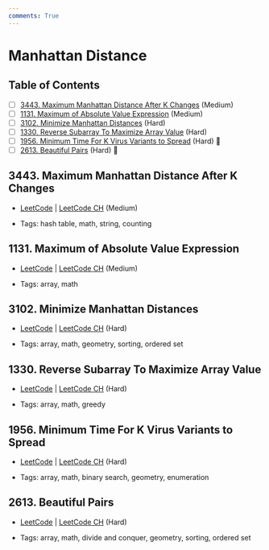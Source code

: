 ```yaml
---
comments: True
---
```


# Manhattan Distance

## Table of Contents

- [ ] [3443. Maximum Manhattan Distance After K Changes](https://leetcode.cn/problems/maximum-manhattan-distance-after-k-changes/) (Medium)
- [ ] [1131. Maximum of Absolute Value Expression](https://leetcode.cn/problems/maximum-of-absolute-value-expression/) (Medium)
- [ ] [3102. Minimize Manhattan Distances](https://leetcode.cn/problems/minimize-manhattan-distances/) (Hard)
- [ ] [1330. Reverse Subarray To Maximize Array Value](https://leetcode.cn/problems/reverse-subarray-to-maximize-array-value/) (Hard)
- [ ] [1956. Minimum Time For K Virus Variants to Spread](https://leetcode.cn/problems/minimum-time-for-k-virus-variants-to-spread/) (Hard) 👑
- [ ] [2613. Beautiful Pairs](https://leetcode.cn/problems/beautiful-pairs/) (Hard) 👑

## 3443. Maximum Manhattan Distance After K Changes

-   [LeetCode](https://leetcode.com/problems/maximum-manhattan-distance-after-k-changes/) | [LeetCode CH](https://leetcode.cn/problems/maximum-manhattan-distance-after-k-changes/) (Medium)

-   Tags: hash table, math, string, counting


## 1131. Maximum of Absolute Value Expression

-   [LeetCode](https://leetcode.com/problems/maximum-of-absolute-value-expression/) | [LeetCode CH](https://leetcode.cn/problems/maximum-of-absolute-value-expression/) (Medium)

-   Tags: array, math


## 3102. Minimize Manhattan Distances

-   [LeetCode](https://leetcode.com/problems/minimize-manhattan-distances/) | [LeetCode CH](https://leetcode.cn/problems/minimize-manhattan-distances/) (Hard)

-   Tags: array, math, geometry, sorting, ordered set


## 1330. Reverse Subarray To Maximize Array Value

-   [LeetCode](https://leetcode.com/problems/reverse-subarray-to-maximize-array-value/) | [LeetCode CH](https://leetcode.cn/problems/reverse-subarray-to-maximize-array-value/) (Hard)

-   Tags: array, math, greedy


## 1956. Minimum Time For K Virus Variants to Spread

-   [LeetCode](https://leetcode.com/problems/minimum-time-for-k-virus-variants-to-spread/) | [LeetCode CH](https://leetcode.cn/problems/minimum-time-for-k-virus-variants-to-spread/) (Hard)

-   Tags: array, math, binary search, geometry, enumeration


## 2613. Beautiful Pairs

-   [LeetCode](https://leetcode.com/problems/beautiful-pairs/) | [LeetCode CH](https://leetcode.cn/problems/beautiful-pairs/) (Hard)

-   Tags: array, math, divide and conquer, geometry, sorting, ordered set
